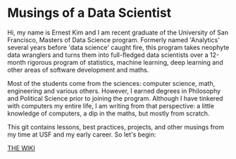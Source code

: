 # Musings of a Data Scientist

Hi, my name is Ernest Kim and I am recent graduate of the University of San Francisco, Masters of Data Science program.  Formerly named 'Analytics' several years before 'data science' caught fire, this program takes neophyte data wranglers and turns them into full-fledged data scientists over a 12-month rigorous program of statistics, machine learning, deep learning and other areas of software development and maths.

Most of the students come from the sciences: computer science, math, engineering and various others.  However, I earned degrees in Philosophy and Political Science prior to joining the program.  Although I have tinkered with computers my entire life, I am writing from that perspective: a little knowledge of computers, a dip in the maths, but mostly from scratch.

This git contains lessons, best practices, projects, and other musings from my time at USF and my early career.  So let's begin:

[THE WIKI](../../wiki)
